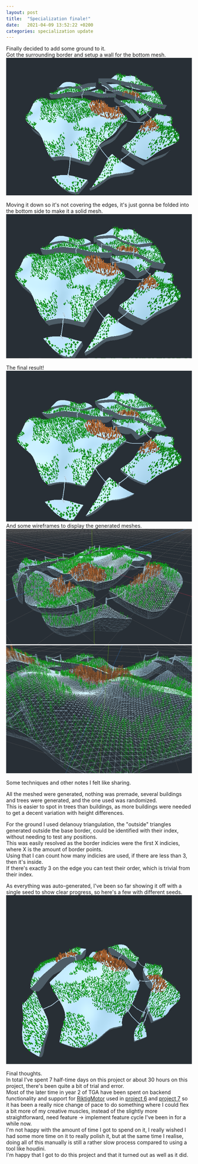 ```yaml
---
layout: post
title:  "Specialization finale!"
date:   2021-04-09 13:52:22 +0200
categories: specialization update
---
```


Finally decided to add some ground to it.  
Got the surrounding border and setup a wall for the bottom mesh.  
![Surround](/images/1_LetsBuildAWall.png)  

Moving it down so it's not covering the edges, it's just gonna be folded into the bottom side to make it a solid mesh.  
![Move it down](/images/2_LetsNotBuildAWall.png)  

The final result!  
![Final](/images/3_FoldBottom.png)  
And some wireframes to display the generated meshes.  
![Wire1](/images/SpecFinal_Wire1.png)  
![Wire2](/images/SpecFinal_Wire2.png)  

Some techniques and other notes I felt like sharing.  

All the meshed were generated, nothing was premade, several buildings and trees were generated, and the one used was randomized.  
This is easier to spot in trees than buildings, as more buildings were needed to get a decent variation with height differences.  

For the ground I used delanouy triangulation, the "outside" triangles generated outside the base border, could be identified with their index, without needing to test any positions.  
This was easily resolved as the border indicies were the first X indicies, where X is the amount of border points.  
Using that I can count how many indicies are used, if there are less than 3, then it's inside.  
If there's exactly 3 on the edge you can test their order, which is trivial from their index.  

As everything was auto-generated, I've been so far showing it off with a single seed to show clear progress, so here's a few with different seeds.
![DifferentSeeds](/images/SpecGeneration5.gif)

Final thoughts.  
In total I've spent 7 half-time days on this project or about 30 hours on this project, there's been quite a bit of trial and error.  
Most of the later time in year 2 of TGA have been spent on backend functionality and support for [RiktigMotor](/riktig_motor) used in [project 6](/project/6/) and [project 7](/project/7/) so it has been a really nice change of pace to do something where I could flex a bit more of my creative muscles, instead of the slightly more straightforward, need feature -> implement feature cycle I've been in for a while now.  
I'm not happy with the amount of time I got to spend on it, I really wished I had some more time on it to really polish it, but at the same time I realise, doing all of this manually is still a rather slow process compared to using a tool like houdini.  
I'm happy that I got to do this project and that it turned out as well as it did.